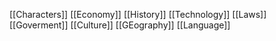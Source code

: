 [[Characters]]
[[Economy]]
[[History]] 
[[Technology]]
[[Laws]]
[[Goverment]]
[[Culture]]
[[GEography]]
[[Language]]
